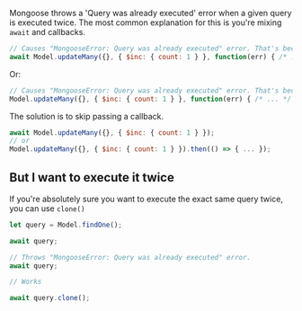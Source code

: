 Mongoose throws a 'Query was already executed' error when a given query is executed twice.
The most common explanation for this is you're mixing `await` and callbacks.

```javascript
// Causes "MongooseError: Query was already executed" error. That's because passing callback and using `await` executes the query twice.
await Model.updateMany({}, { $inc: { count: 1 } }, function(err) { /* ... */ });
```

Or:

```javascript
// Causes "MongooseError: Query was already executed" error. That's because passing callback and using `then()` executes the query twice.
Model.updateMany({}, { $inc: { count: 1 } }, function(err) { /* ... */ }).then(() => { ... });
```

The solution is to skip passing a callback.

```javascript
await Model.updateMany({}, { $inc: { count: 1 } });
// or
Model.updateMany({}, { $inc: { count: 1 } }).then(() => { ... });
```

## But I want to execute it twice

If you're absolutely sure you want to execute the exact same query twice, you can use `clone()`

```javascript
let query = Model.findOne();

await query;

// Throws "MongooseError: Query was already executed" error.
await query;

// Works

await query.clone();
```
